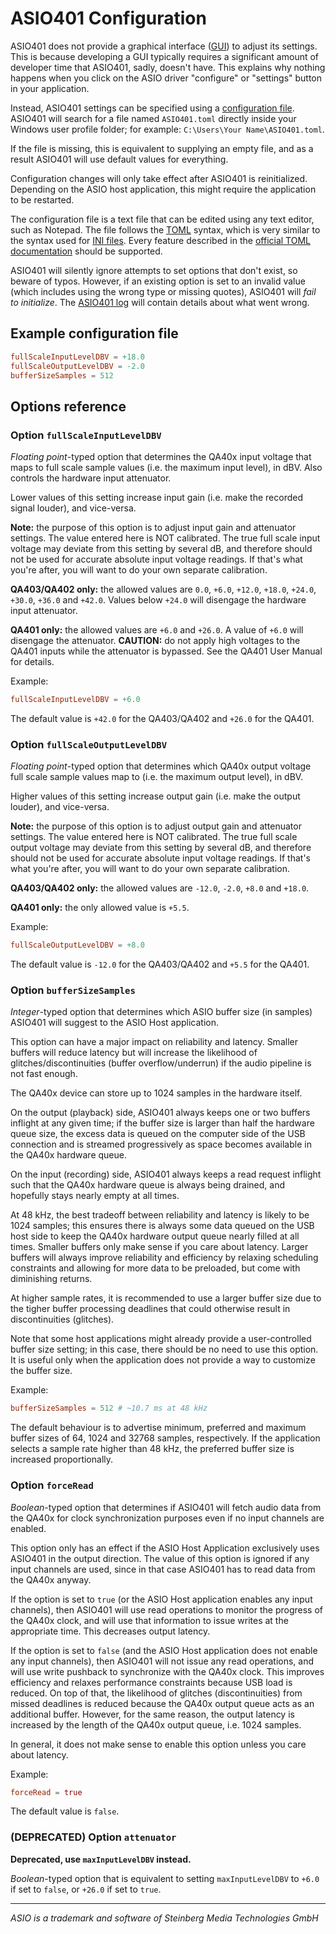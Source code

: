 # ASIO401 Configuration

ASIO401 does not provide a graphical interface ([GUI][]) to adjust its
settings. This is because developing a GUI typically requires a
significant amount of developer time that ASIO401, sadly, doesn't have.
This explains why nothing happens when you click on the ASIO driver
"configure" or "settings" button in your application.

Instead, ASIO401 settings can be specified using a
[configuration file][]. ASIO401 will search for a file named
`ASIO401.toml` directly inside your Windows user profile folder; for
example: `C:\Users\Your Name\ASIO401.toml`.

If the file is missing, this is equivalent to supplying an empty file,
and as a result ASIO401 will use default values for everything.

Configuration changes will only take effect after ASIO401 is reinitialized.
Depending on the ASIO host application, this might require the application to be
restarted.

The configuration file is a text file that can be edited using any text editor,
such as Notepad. The file follows the [TOML][] syntax, which is very similar to
the syntax used for [INI files][]. Every feature described in the [official TOML documentation] should be supported.

ASIO401 will silently ignore attempts to set options that don't exist,
so beware of typos. However, if an existing option is set to an invalid
value (which includes using the wrong type or missing quotes), ASIO401
will *fail to initialize*. The [ASIO401 log][logging] will contain details
about what went wrong.

## Example configuration file

```toml
fullScaleInputLevelDBV = +18.0
fullScaleOutputLevelDBV = -2.0
bufferSizeSamples = 512
```

## Options reference

### Option `fullScaleInputLevelDBV`

*Floating point*-typed option that determines the QA40x input voltage that maps
to full scale sample values (i.e. the maximum input level), in dBV. Also
controls the hardware input attenuator.

Lower values of this setting increase input gain (i.e. make the recorded signal
louder), and vice-versa.

**Note:** the purpose of this option is to adjust input gain and attenuator
settings. The value entered here is NOT calibrated. The true full scale input
voltage may deviate from this setting by several dB, and therefore should not be
used for accurate absolute input voltage readings. If that's what you're after,
you will want to do your own separate calibration.

**QA403/QA402 only:** the allowed values are `0.0`, `+6.0`, `+12.0`, `+18.0`,
`+24.0`, `+30.0`, `+36.0` and `+42.0`. Values below `+24.0` will disengage the
hardware input attenuator.

**QA401 only:** the allowed values are `+6.0` and `+26.0`. A value of `+6.0`
will disengage the attenuator. **CAUTION:** do not apply high voltages to the
QA401 inputs while the attenuator is bypassed. See the QA401 User Manual for
details.

Example:

```toml
fullScaleInputLevelDBV = +6.0
```

The default value is `+42.0` for the QA403/QA402 and `+26.0` for the QA401.

### Option `fullScaleOutputLevelDBV`

*Floating point*-typed option that determines which QA40x output voltage full
scale sample values map to (i.e. the maximum output level), in dBV.

Higher values of this setting increase output gain (i.e. make the output
louder), and vice-versa.

**Note:** the purpose of this option is to adjust output gain and attenuator
settings. The value entered here is NOT calibrated. The true full scale output
voltage may deviate from this setting by several dB, and therefore should not be
used for accurate absolute input voltage readings. If that's what you're after,
you will want to do your own separate calibration.

**QA403/QA402 only:** the allowed values are `-12.0`, `-2.0`, `+8.0` and
`+18.0`.

**QA401 only:** the only allowed value is `+5.5`.

Example:

```toml
fullScaleOutputLevelDBV = +8.0
```

The default value is `-12.0` for the QA403/QA402 and `+5.5` for the QA401.

### Option `bufferSizeSamples`

*Integer*-typed option that determines which ASIO buffer size (in samples)
ASIO401 will suggest to the ASIO Host application.

This option can have a major impact on reliability and latency. Smaller buffers
will reduce latency but will increase the likelihood of glitches/discontinuities
(buffer overflow/underrun) if the audio pipeline is not fast enough.

The QA40x device can store up to 1024 samples in the hardware itself.

On the output (playback) side, ASIO401 always keeps one or two buffers inflight
at any given time; if the buffer size is larger than half the hardware queue
size, the excess data is queued on the computer side of the USB connection and
is streamed progressively as space becomes available in the QA40x hardware
queue.

On the input (recording) side, ASIO401 always keeps a read request inflight such
that the QA40x hardware queue is always being drained, and hopefully stays
nearly empty at all times.

At 48 kHz, the best tradeoff between reliability and latency is likely to be
1024 samples; this ensures there is always some data queued on the USB host side
to keep the QA40x hardware output queue nearly filled at all times. Smaller
buffers only make sense if you care about latency. Larger buffers will always
improve reliability and efficiency by relaxing scheduling constraints and
allowing for more data to be preloaded, but come with diminishing returns.

At higher sample rates, it is recommended to use a larger buffer size due to the
tigher buffer processing deadlines that could otherwise result in
discontinuities (glitches).

Note that some host applications might already provide a user-controlled buffer
size setting; in this case, there should be no need to use this option. It is
useful only when the application does not provide a way to customize the buffer
size.

Example:

```toml
bufferSizeSamples = 512 # ~10.7 ms at 48 kHz
```

The default behaviour is to advertise minimum, preferred and maximum buffer
sizes of 64, 1024 and 32768 samples, respectively. If the application selects a
sample rate higher than 48 kHz, the preferred buffer size is increased
proportionally.

### Option `forceRead`

*Boolean*-typed option that determines if ASIO401 will fetch audio data from the
QA40x for clock synchronization purposes even if no input channels are enabled.

This option only has an effect if the ASIO Host Application exclusively uses
ASIO401 in the output direction. The value of this option is ignored if any
input channels are used, since in that case ASIO401 has to read data from the
QA40x anyway.

If the option is set to `true` (or the ASIO Host application enables any
input channels), then ASIO401 will use read operations to monitor the progress
of the QA40x clock, and will use that information to issue writes at the
appropriate time. This decreases output latency.

If the option is set to `false` (and the ASIO Host application does not enable
any input channels), then ASIO401 will not issue any read operations, and will
use write pushback to synchronize with the QA40x clock. This improves efficiency
and relaxes performance constraints because USB load is reduced. On top of that,
the likelihood of glitches (discontinuities) from missed deadlines is reduced
because the QA40x output queue acts as an additional buffer. However, for the
same reason, the output latency is increased by the length of the QA40x output
queue, i.e. 1024 samples.

In general, it does not make sense to enable this option unless you care about
latency.

Example:

```toml
forceRead = true
```

The default value is `false`.

### (DEPRECATED) Option `attenuator`

**Deprecated, use `maxInputLevelDBV` instead.**

*Boolean*-typed option that is equivalent to setting `maxInputLevelDBV` to
`+6.0` if set to `false`, or `+26.0` if set to `true`.

---

*ASIO is a trademark and software of Steinberg Media Technologies GmbH*

[bufferSizeSamples]: #option-bufferSizeSamples
[configuration file]: https://en.wikipedia.org/wiki/Configuration_file
[GUI]: https://en.wikipedia.org/wiki/Graphical_user_interface
[INI files]: https://en.wikipedia.org/wiki/INI_file
[logging]: README.md#logging
[official TOML documentation]: https://github.com/toml-lang/toml#toml
[TOML]: https://en.wikipedia.org/wiki/TOML
